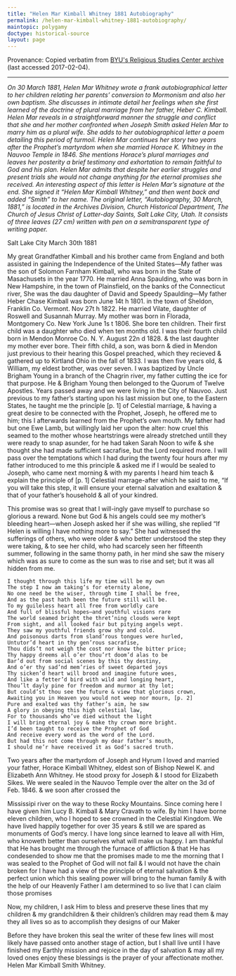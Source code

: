 ```yaml
---
title: "Helen Mar Kimball Whitney 1881 Autobiography"
permalink: /helen-mar-kimball-whitney-1881-autobiography/
maintopic: polygamy
doctype: historical-source
layout: page
---
```


Provenance: Copied verbatim from [BYU's Religious Studies Center archive](https://rsc.byu.edu/archived/womans-view-helen-mar-whitneys-reminiscences-early-church-history/11-appendix-one) (last accessed 2017-02-04).

---

_On 30 March 1881, Helen Mar Whitney wrote a frank autobiographical letter to her children relating her parents’ conversion to Mormonism and also her own baptism. She discusses in intimate detail her feelings when she first learned of the doctrine of plural marriage from her father, Heber C. Kimball. Helen Mar reveals in a straightforward manner the struggle and conflict that she and her mother confronted when Joseph Smith asked Helen Mar to marry him as a plural wife. She adds to her autobiographical letter a poem detailing this period of turmoil. Helen Mar continues her story two years after the Prophet’s martyrdom when she married Horace K. Whitney in the Nauvoo Temple in 1846. She mentions Horace’s plural marriages and leaves her posterity a brief testimony and exhortation to remain faithful to God and his plan. Helen Mar admits that despite her earlier struggles and present trials she would not change anything for the eternal promises she received. An interesting aspect of this letter is Helen Mar’s signature at the end. She signed it “Helen Mar Kimball Whitney,” and then went back and added “Smith” to her name. The original letter, “Autobiography, 30 March, 1881,” is located in the Archives Division, Church Historical Department, The Church of Jesus Christ of Latter-day Saints, Salt Lake City, Utah. It consists of three leaves (27 cm) written with pen on a semitransparent type of writing paper._

Salt Lake City
March 30th 1881

My great Grandfather Kimball and his brother came from England and both assisted in gaining the Independence of the United States—My father was the son of Solomon Farnham Kimball, who was born in the State of Masachusets in the year 1770. He married Anna Spaulding, who was born in New Hampshire, in the town of Plainsfield, on the banks of the Connecticut river, She was the dau daughter of David and Speedy Spaulding—My father Heber Chase Kimball was born June 14t h 1801. in the town of Sheldon, Franklin Co. Vermont. Nov 27t h 1822. He married Vilate, daughter of Roswell and Susannah Murray. My mother was born in Florada, Montgomery Co. New York June 1s t 1806. She bore ten children. Their first child was a daughter who died when ten months old. I was their fourth child born in Mendon Monroe Co. N. Y. August 22n d 1828. & the last daughter my mother ever bore. Their fifth child, a son, was born & died in Mendon just previous to their hearing this Gospel preached, which they recieved & gathered up to Kirtland Ohio in the fall of 1833. I was then five years old, & William, my eldest brother, was over seven. I was baptized by Uncle Brigham Young in a branch of the Chagrin river, my father cutting the ice for that purpose. He & Brigham Young then belonged to the Quorum of Twelve Apostles. Years passed away and we were living in the City of Nauvoo. Just previous to my father’s starting upon his last mission but one, to the Eastern States, he taught me the principle [p. 1] of Celestial marriage, & having a great desire to be connected with the Prophet, Joseph, he offered me to him; this I afterwards learned from the Prophet’s own mouth. My father had but one Ewe Lamb, but willingly laid her upon the alter: how cruel this seamed to the mother whose heartstrings were already stretched untill they were ready to snap asunder, for he had taken Sarah Noon to wife & she thought she had made sufficient sacrafise, but the Lord required more. I will pass over the temptations which I had during the twenty four hours after my father introduced to me this principle & asked me if I would be sealed to Joseph, who came next morning & with my parents I heard him teach & explain the principle of [p. 1] Celestial marrage-after which he said to me, “If you will take this step, it will ensure your eternal salvation and exaltation & that of your father’s household & all of your kindred.

This promise was so great that I will-ingly gave myself to purchase so glorious a reward. None but God & his angels could see my mother’s bleeding heart—when Joseph asked her if she was willing, she replied “If Helen is willing I have nothing more to say.” She had witnessed the sufferings of others, who were older & who better understood the step they were taking, & to see her child, who had scarcely seen her fifteenth summer, following in the same thorny path, in her mind she saw the misery which was as sure to come as the sun was to rise and set; but it was all hidden from me.

    I thought through this life my time will be my own
    The step I now am taking’s for eternity alone,
    No one need be the wiser, through time I shall be free,
    And as the past hath been the future still will be.
    To my guileless heart all free from worldly care
    And full of blissful hopes—and youthful visions rare
    The world seamed bright the thret’ning clouds were kept
    From sight, and all looked fair but pitying angels wept.
    They saw my youthful friends grow shy and cold.
    And poisonous darts from sland’rous tongues were hurled,
    Untutor’d heart in thy gen’rous sacrafise,
    Thou dids’t not weigh the cost nor know the bitter price;
    Thy happy dreems all o’er thou’rt doom’d alas to be
    Bar’d out from social scenes by this thy destiny,
    And o’er thy sad’nd mem’ries of sweet departed joys
    Thy sicken’d heart will brood and imagine future woes,
    And like a fetter’d bird with wild and longing heart,
    Thou’lt dayly pine for freedom and murmor at thy lot;
    But could’st thou see the future & view that glorious crown,
    Awaiting you in Heaven you would not weep nor mourn, [p. 2]
    Pure and exalted was thy father’s aim, he saw
    A glory in obeying this high celestial law,
    For to thousands who’ve died without the light
    I will bring eternal joy & make thy crown more bright.
    I’d been taught to receive the Prophet of God
    And receive every word as the word of the Lord.
    But had this not come through my dear father’s mouth,
    I should ne’r have received it as God’s sacred truth.

Two years after the martyrdom of Joseph and Hyrum I loved and married your father, Horace Kimball Whitney, eldest son of Bishop Newel K. and Elizabeth Ann Whitney. He stood proxy for Joseph & I stood for Elizabeth Sikes. We were sealed in the Nauvoo Temple over the alter on the 3d of Feb. 1846. & we soon after crossed the

Mississipi river on the way to these Rocky Mountains. Since coming here I have given him Lucy B. Kimball & Mary Cravath to wife. By him I have borne eleven children, who I hoped to see crowned in the Celestial Kingdom. We have lived happily together for over 35 years & still we are spared as monuments of God’s mercy. I have long since learned to leave all with Him, who knoweth better than ourselves what will make us happy. I am thankful that He has brought me through the furnace of affliction & that He has condesended to show me that the promises made to me the morning that I was sealed to the Prophet of God will not fail & I would not have the chain broken for I have had a view of the principle of eternal salvation & the perfect union which this sealing power will bring to the human family & with the help of our Heavenly Father I am determined to so live that I can claim those promises

Now, my children, I ask Him to bless and preserve these lines that my children & my grandchildren & their children’s children may read them & may they all lives so as to accomplish they designs of our Maker

Before they have broken this seal the writer of these few lines will most likely have passed onto another stage of action, but I shall live until I have finished my Earthly mission and rejoice in the day of salvation & may all my loved ones enjoy these blessings is the prayer of your affectionate mother. Helen Mar Kimball Smith Whitney.
